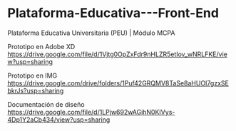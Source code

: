 # Plataforma-Educativa---Front-End
Plataforma Educativa Universitaria (PEU) | Módulo MCPA 


Prototipo en Adobe XD
https://drive.google.com/file/d/1Vjtg0OpZxFdr9nHLZR5etIov_wNRLFKE/view?usp=sharing

Prototipo en IMG
https://drive.google.com/drive/folders/1Puf42GRQMV8TaSe8aHUOI7gzxSEbkrJs?usp=sharing



Documentación de diseño
https://drive.google.com/file/d/1LPjw692wAGihN0KIVys-4Dp1Y2aCb434/view?usp=sharing



